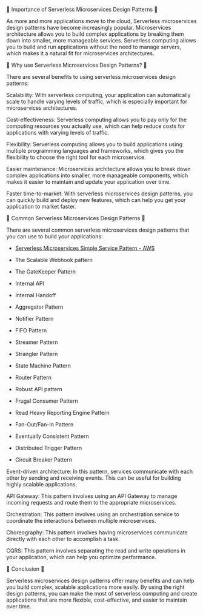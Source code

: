 <!-- @format -->

🚀 Importance of Serverless Microservices Design Patterns 🚀

As more and more applications move to the cloud, Serverless microservices design patterns have become increasingly popular. Microservices architecture allows you to build complex applications by breaking them down into smaller, more manageable services. Serverless computing allows you to build and run applications without the need to manage servers, which makes it a natural fit for microservices architectures.

🎯 Why use Serverless Microservices Design Patterns? 🎯

There are several benefits to using serverless microservices design patterns:

Scalability: With serverless computing, your application can automatically scale to handle varying levels of traffic, which is especially important for microservices architectures.

Cost-effectiveness: Serverless computing allows you to pay only for the computing resources you actually use, which can help reduce costs for applications with varying levels of traffic.

Flexibility: Serverless computing allows you to build applications using multiple programming languages and frameworks, which gives you the flexibility to choose the right tool for each microservice.

Easier maintenance: Microservices architecture allows you to break down complex applications into smaller, more manageable components, which makes it easier to maintain and update your application over time.

Faster time-to-market: With serverless microservices design patterns, you can quickly build and deploy new features, which can help you get your application to market faster.

🔨 Common Serverless Microservices Design Patterns 🔨

There are several common serverless microservices design patterns that you can use to build your applications:

- [Serverless Microservices Simple Service Pattern - AWS](https://github.com/PolyCloudNative/Serverless-Microservices-Patterns/tree/main/Serverless-Microservices-Simple-Service-Pattern)

- The Scalable Webhook pattern
- The GateKeeper Pattern
- Internal API
- Internal Handoff
- Aggregator Pattern
- Notifier Pattern
- FIFO Pattern
- Streamer Pattern
- Strangler Pattern
- State Machine Pattern
- Router Pattern
- Robust API pattern
- Frugal Consumer Pattern
- Read Heavy Reporting Engine Pattern
- Fan-Out/Fan-In Pattern
- Eventually Consistent Pattern
- Distributed Trigger Pattern
- Circuit Breaker Pattern

Event-driven architecture: In this pattern, services communicate with each other by sending and receiving events. This can be useful for building highly scalable applications.

API Gateway: This pattern involves using an API Gateway to manage incoming requests and route them to the appropriate microservices.

Orchestration: This pattern involves using an orchestration service to coordinate the interactions between multiple microservices.

Choreography: This pattern involves having microservices communicate directly with each other to accomplish a task.

CQRS: This pattern involves separating the read and write operations in your application, which can help you optimize performance.

🌟 Conclusion 🌟

Serverless microservices design patterns offer many benefits and can help you build complex, scalable applications more easily. By using the right design patterns, you can make the most of serverless computing and create applications that are more flexible, cost-effective, and easier to maintain over time.
